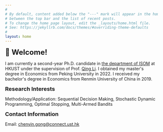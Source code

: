 ```yaml
---
#
# By default, content added below the "---" mark will appear in the home page
# between the top bar and the list of recent posts.
# To change the home page layout, edit the _layouts/home.html file.
# See: https://jekyllrb.com/docs/themes/#overriding-theme-defaults
#
layout: home
---
```

**<font size=5>:wave: Welcome!</font>**

I am currently a second-year Ph.D. candidate in [the department of ISOM](https://isom.hkust.edu.hk/) at HKUST under the supervision of Prof. [Qing Li](https://isom.hkust.edu.hk/faculty-and-staff/directory/imqli). I obtained my master's degree in Economics from Peking University in 2022. I received my bachelor's degree in Economics from Renmin University of China in 2019.

**<font size=4>Research Interests</font>**

Methodology/Application: Sequential Decision Making, Stochastic Dynamic Programming, Optimal Stopping, Multi-Armed Bandits

**<font size=4>Contact Information</font>**

Email: 
    [chenyin.gong@connect.ust.hk](mailto:chenyin.gong@connect.ust.hk)